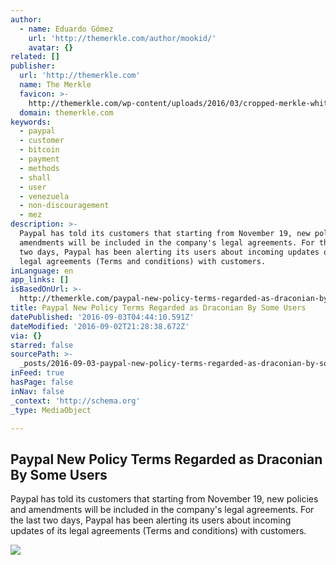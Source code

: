 ```yaml
---
author:
  - name: Eduardo Gómez
    url: 'http://themerkle.com/author/mookid/'
    avatar: {}
related: []
publisher:
  url: 'http://themerkle.com'
  name: The Merkle
  favicon: >-
    http://themerkle.com/wp-content/uploads/2016/03/cropped-merkle-white-1-192x192.png
  domain: themerkle.com
keywords:
  - paypal
  - customer
  - bitcoin
  - payment
  - methods
  - shall
  - user
  - venezuela
  - non-discouragement
  - mez
description: >-
  Paypal has told its customers that starting from November 19, new policies and
  amendments will be included in the company's legal agreements. For the last
  two days, Paypal has been alerting its users about incoming updates of its
  legal agreements (Terms and conditions) with customers.
inLanguage: en
app_links: []
isBasedOnUrl: >-
  http://themerkle.com/paypal-new-policy-terms-regarded-as-draconian-by-some-users/
title: Paypal New Policy Terms Regarded as Draconian By Some Users
datePublished: '2016-09-03T04:44:10.591Z'
dateModified: '2016-09-02T21:28:38.672Z'
via: {}
starred: false
sourcePath: >-
  _posts/2016-09-03-paypal-new-policy-terms-regarded-as-draconian-by-some-users.md
inFeed: true
hasPage: false
inNav: false
_context: 'http://schema.org'
_type: MediaObject

---
```

<article style=""><h1>Paypal New Policy Terms Regarded as Draconian By Some Users</h1><p>Paypal has told its customers that starting from November 19, new policies and amendments will be included in the company's legal agreements. For the last two days, Paypal has been alerting its users about incoming updates of its legal agreements (Terms and conditions) with customers.</p><img src="http://themerkle.com/wp-content/uploads/2016/02/PayPal.png" /></article>